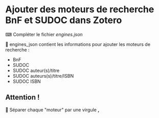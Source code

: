 # Ajouter des moteurs de recherche BnF et SUDOC dans Zotero

⌨ Compléter le fichier <i>engines.json</i>

📂 engines_json contient les informations pour ajouter les moteurs de recherche :
  - BnF
  - SUDOC
  - SUDOC auteur(s)/titre
  - SUDOC auteurs(s)/titre/ISBN
  - SUDOC ISBN

<h2>Attention !</h2>

🔎 Séparer chaque "moteur" par une virgule <b>,</b>
